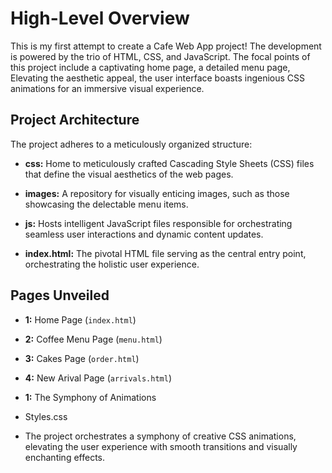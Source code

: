 # High-Level Overview

This is my first attempt to create a Cafe Web App project! The development is powered by the trio of HTML, CSS, and JavaScript. The focal points of this project include a captivating home page, a detailed menu page, Elevating the aesthetic appeal, the user interface boasts ingenious CSS animations for an immersive visual experience. 

## Project Architecture

The project adheres to a meticulously organized structure:

- **css:** Home to meticulously crafted Cascading Style Sheets (CSS) files that define the visual aesthetics of the web pages.
  
- **images:** A repository for visually enticing images, such as those showcasing the delectable menu items.

- **js:** Hosts intelligent JavaScript files responsible for orchestrating seamless user interactions and dynamic content updates.

- **index.html:** The pivotal HTML file serving as the central entry point, orchestrating the holistic user experience.

## Pages Unveiled

- **1:** Home Page (`index.html`)

- **2:** Coffee Menu Page (`menu.html`)

- **3:** Cakes Page (`order.html`)

- **4:** New Arival Page (`arrivals.html`)

- **1:** The Symphony of Animations
-  Styles.css

- The project orchestrates a symphony of creative CSS animations, elevating the user experience with smooth transitions and visually enchanting effects.
